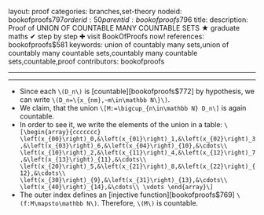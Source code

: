 layout: proof
categories: branches,set-theory
nodeid: bookofproofs$797
orderid: 50
parentid: bookofproofs$796
title: 
description: Proof of UNION OF COUNTABLE MANY COUNTABLE SETS ★ graduate maths ✔ step by step ✚ visit BookOfProofs now!
references: bookofproofs$581
keywords: union of countably many sets,union of countably many countable sets,countably many countable sets,countable,proof
contributors: bookofproofs

---


---

* Since each `\(D_n\)` is [countable][bookofproofs$772] by hypothesis, we can write `\(D_n=\{x_{nm},~m\in\mathbb N\}\)`. 
* We claim, that the union 
`\[M:=\bigcup_{n\in\mathbb N} D_n\]` is again countable. 
* In order to see it, we write the elements of the union in a table:
`\[\begin{array}{ccccccc}
\left(x_{00}\right)_0,&\left(x_{01}\right)_1,&\left(x_{02}\right)_3,&\left(x_{03}\right)_6,&\left(x_{04}\right)_{10},&\cdots\\
\left(x_{10}\right)_2,&\left(x_{11}\right)_4,&\left(x_{12}\right)_7,&\left(x_{13}\right)_{11},&\cdots\\
\left(x_{20}\right)_5,&\left(x_{21}\right)_8,&\left(x_{22}\right)_{12},&\cdots\\
\left(x_{30}\right)_{9},&\left(x_{31}\right)_{13},&\cdots\\
\left(x_{40}\right)_{14},&\cdots\\
\vdots
\end{array}\]`
* The outer index defines an [injective function][bookofproofs$769] `\(f:M\mapsto\mathbb N\)`. Therefore, `\(M\)` is countable.
